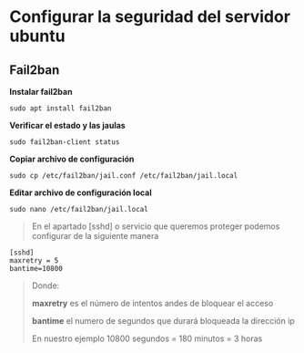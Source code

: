# Configurar la seguridad del servidor ubuntu

## Fail2ban

**Instalar fail2ban**
```
sudo apt install fail2ban
```

**Verificar el estado y las jaulas**
```
sudo fail2ban-client status
```

**Copiar archivo de configuración**
```
sudo cp /etc/fail2ban/jail.conf /etc/fail2ban/jail.local
```

**Editar archivo de configuración local**
```
sudo nano /etc/fail2ban/jail.local
```

> En el apartado [sshd] o servicio que queremos proteger podemos configurar de la siguiente manera

```
[sshd]
maxretry = 5
bantime=10800
```

> Donde:
> 
> **maxretry** es el número de intentos andes de bloquear el acceso 
> 
> **bantime** el numero de segundos que durará bloqueada la dirección ip
> 
> En nuestro ejemplo 10800 segundos = 180 minutos = 3 horas

